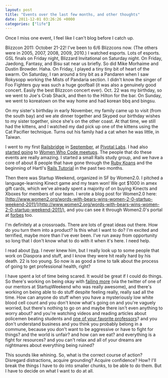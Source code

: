 ```yaml
---
layout: post
title: "Events over the last few months, and other thoughts"
date: 2011-12-01 03:26:26 +0000
categories: ["life"]
---
```


Once I miss one event, I feel like I can't blog before I catch up.

Blizzcon 2011: October 21-22! I've been to 6/6 Blizzcons now. (The others were in 2005, 2007, 2008, 2009, 2010.) I watched esports. Lots of esports. GSL finals on Friday night, Blizzard Invitational on Saturday night. On Friday, Jaedong, Fantasy, and Bisu sat near us briefly. So did Mike Morhaime and Dustin Browder. Haha. On Friday, I played a tiny tiny bit of heart of the swarm. On Saturday, I ran around a tiny bit as a Pandaren when I saw Rokysopp working the Mists of Pandaria section. I didn't know the singer of Foo Fighters guy was such a huge goofball (it was also a genuinely good concert. Easily the best Blizzcon concert ever). Oct. 22 was my birthday, so we went to Joe's Crab Shack, and then to the Hilton for the bar. On Sunday, we went to koreatown on the way home and had korean bbq and bingsu.

On my sister's birthday in early November, my family came up to visit (from the south bay) and we ate dinner together and Skyped our birthday wishes to my sister together, since she's on the other coast. At that time, we still had the kittens, and I watched my dad pick up one of the kittens using the Cat Pacifier technique. Turns out his family had a cat when he was little, in Taiwan.

I went to my first [Railsbridge](http://railsbridge.org/) in [September](http://www.sfruby.info/events/29387411/), at [Pivotal Labs](http://www.pivotallabs.com/). I had also [started going](http://www.meetup.com/Women-Who-Code-SF/events/27740861/) to [Women Who Code meetups](http://www.women2.org/bringing-together-women-who-code-in-the-bay-area/). The people that do these events are really amazing. I started a small Rails study group, and we have a core of about 8 people that have gone through the [Ruby Koans](http://rubykoans.com) and the beginning of Hartl's [Rails Tutorial](http://railstutorial.org) in the past two months. 

Then there was Startup Weekend, organized in SF by Women2.0. I pitched a language-learning Kinect game and my team won! We got $1000 in amex gift cards, which we've already spent a majority of on buying Kinects and Xboxes for members of our team. I wrote a blog post for Women2.0 here: [http://www.women2.org/words-with-bears-wins-women-2-0-startup-weekend-2011/](http://www.women2.org/words-with-bears-wins-women-2-0-startup-weekend-2011/), and you can see it through Women2.0's portal at [forbes](http://www.forbes.com/sites/women2/2011/11/29/words-with-bears-places-first-at-women-2-0-startup-weekend-2011/) too. 

I'm definitely at a crossroads. There are lots of great ideas out there. How do you turn them into a product? Is this what I want to do? I'm excited and terrified, maybe more than I've ever been. I've run away from opportunity so long that I don't know what to do with it when it's here. I need help. 

I read about [Ilya](http://blog.diasporafoundation.org/2011/11/16/ilya-zhitormirskiy-1989-2011.html). I never knew him, but I really look up to some people that work on Diaspora and stuff, and I know they were hit really hard by his death. 22 is too young. So now is as good a time to talk about the process of going to get professional health, right?

I have spent a lot of time being scared. It would be great if I could do things. So there's working on being okay with [failing more](https://twitter.com/#!/cindyalvarez/status/139041677917687808) (via the twitter of one of our mentors at StartupWeekend who was really awesome), and there's working on being able to do stuff despite feeling really, really sad all the time. How can anyone do stuff when you have a mysteriously low white blood cell count and you don't know what's going on and you're vaguely worried, but there's nothing to go on and maybe there isn't even anything to worry about? and you're watching videos and reading articles about policemen beating students and [one of your favorite professors](http://www.nytimes.com/2011/11/20/opinion/sunday/at-occupy-berkeley-beat-poets-has-new-meaning.html?scp=2&sq=robert%20hass&st=cse)? and you don't understand business and you think you probably belong in a commune, because you don't want to be aggressive or have to fight for things? and the world is unfair? and how can we eat? and everything is a fight for resources? and you can't relax and all of your dreams are nightmares about everything being ruined?

This sounds like whining. So, what is the correct course of action? Disregard distractions, acquire grounding? Acquire confidence? How? I'll break the things I have to do into smaller chunks, to be able to do them. But I have to decide on what I want to do at all.